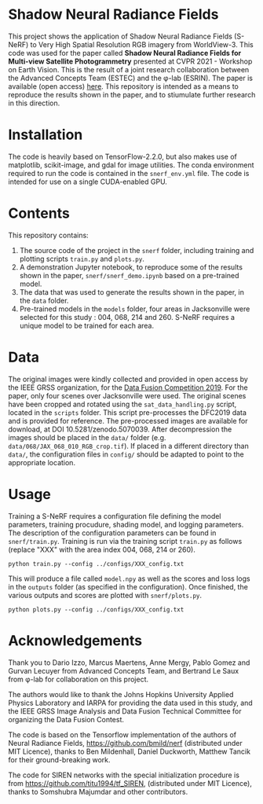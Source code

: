 # Shadow Neural Radiance Fields
This project shows the application of Shadow Neural Radiance Fields (S-NeRF) to Very High Spatial Resolution RGB imagery from WorldView-3. This code was used for the paper called **Shadow Neural Radiance Fields for Multi-view Satellite Photogrammetry** presented at CVPR 2021 - Workshop on Earth Vision. This is the result of a joint research collaboration between the Advanced Concepts Team (ESTEC) and the φ-lab (ESRIN). The paper is available (open access) [here](https://openaccess.thecvf.com/content/CVPR2021W/EarthVision/html/Derksen_Shadow_Neural_Radiance_Fields_for_Multi-View_Satellite_Photogrammetry_CVPRW_2021_paper.html). This repository is intended as a means to reproduce the results shown in the paper, and to stiumulate further research in this direction.

# Installation
The code is heavily based on TensorFlow-2.2.0, but also makes use of matplotlib, scikit-image, and gdal for image utilities. The conda environment required to run the code is contained in the `snerf_env.yml` file. The code is intended for use on a single CUDA-enabled GPU. 

# Contents
This repository contains:
1. The source code of the project in the `snerf` folder, including training and plotting scripts `train.py` and `plots.py`.
2. A demonstration Jupyter notebook, to reproduce some of the results shown in the paper, `snerf/snerf_demo.ipynb` based on a pre-trained model.
3. The data that was used to generate the results shown in the paper, in the `data` folder.
4. Pre-trained models in the `models` folder, four areas in Jacksonville were selected for this study : 004, 068, 214 and 260. S-NeRF requires a unique model to be trained for each area.

# Data
The original images were kindly collected and provided in open access by the IEEE GRSS organization, for the [Data Fusion Competition 2019](https://ieee-dataport.org/open-access/data-fusion-contest-2019-dfc2019).
For the paper, only four scenes over Jacksonville were used. The original scenes have been cropped and rotated using the `sat_data_handling.py` script, located in the `scripts` folder. This script pre-processes the DFC2019 data and is provided for reference. The pre-processed images are available for download, at DOI 10.5281/zenodo.5070039. After decompression the images should be placed in the `data/` folder (e.g. `data/068/JAX_068_010_RGB_crop.tif`). If placed in a different directory than `data/`, the configuration files in `config/` should be adapted to point to the appropriate location.

# Usage
Training a S-NeRF requires a configuration file defining the model parameters, training procudure, shading model, and logging parameters. The description of the configuration parameters can be found in `snerf/train.py`. Training is run via the training script `train.py` as follows (replace "XXX" with the area index 004, 068, 214 or 260).

```
python train.py --config ../configs/XXX_config.txt
```

This will produce a file called `model.npy` as well as the scores and loss logs in the `outputs` folder (as specified in the configuration). Once finished, the various outputs and scores are plotted with `snerf/plots.py`. 

```
python plots.py --config ../configs/XXX_config.txt
```

# Acknowledgements
Thank you to Dario Izzo, Marcus Maertens, Anne Mergy, Pablo Gomez and Gurvan Lecuyer from Advanced Concepts Team, and Bertrand Le Saux from φ-lab for collaboration on this project. 

The authors would like to thank the Johns Hopkins University Applied Physics Laboratory and IARPA for providing the data used in this study, and the IEEE GRSS Image Analysis and Data Fusion Technical Committee for organizing the Data Fusion Contest.

The code is based on the Tensorflow implementation of the authors of Neural Radiance Fields, https://github.com/bmild/nerf (distributed under MIT Licence), thanks to Ben Mildenhall, Daniel Duckworth, Matthew Tancik for their ground-breaking work.

The code for SIREN networks with the special initialization procedure is from https://github.com/titu1994/tf_SIREN, (distributed under MIT Licence), thanks to Somshubra Majumdar and other contributors.
